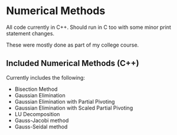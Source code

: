 # Numerical Methods

All code currently in C++. Should run in C too with some minor print statement changes.

These were mostly done as part of my college course.
 

## Included Numerical Methods (C++)

Currently includes the following:

- Bisection Method
- Gaussian Elimination
- Gaussian Elimination with Partial Pivoting
- Gaussian Elimination with Scaled Partial Pivoting
- LU Decomposition
- Gauss-Jacobi method
- Gauss-Seidal method